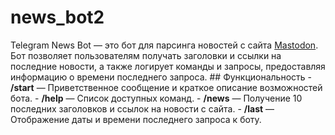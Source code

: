 # news_bot2
 Telegram News Bot — это бот для парсинга новостей с сайта [Mastodon](https://mastodon.social/explore/links). Бот позволяет пользователям получать заголовки и ссылки на последние новости, а также логирует команды и запросы, предоставляя информацию о времени последнего запроса.  ## Функциональность  - **/start** — Приветственное сообщение и краткое описание возможностей бота. - **/help** — Список доступных команд. - **/news** — Получение 10 последних заголовков и ссылок на новости с сайта. - **/last** — Отображение даты и времени последнего запроса к боту.

